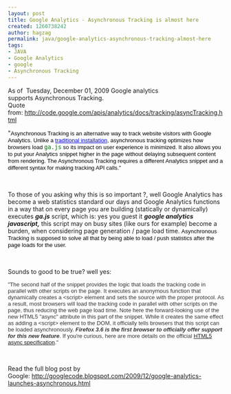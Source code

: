 ```yaml
---
layout: post
title: Google Analytics - Asynchronous Tracking is almost here
created: 1260738242
author: hagzag
permalink: java/google-analytics-asynchronous-tracking-almost-here
tags:
- JAVA
- Google Analytics
- google
- Asynchronous Tracking
---
```

<p>As of &nbsp;Tuesday, December 01, 2009 Google analytics supports&nbsp;Asynchronous Tracking.<br />
Quote from:&nbsp;<a href="http://code.google.com/apis/analytics/docs/tracking/asyncTracking.html">http://code.google.com/apis/analytics/docs/tracking/asyncTracking.html</a></p>
<p>&quot;<span class="Apple-style-span" style="font-family: Helvetica, Arial, sans-serif; line-height: 16px; font-size: small; color: rgb(0, 0, 0); ">Asynchronous Tracking is an alternative way to track website visitors with Google Analytics. Unlike a&nbsp;<a style="color: rgb(0, 0, 204); " href="/apis/analytics/docs/tracking/gaTrackingOverview.html#standardSetup">traditional installation</a>, asynchronous tracking optimizes how browsers load&nbsp;<code style="font-family: monospace; color: rgb(0, 112, 0); font-size: 10pt; ">ga.js</code>&nbsp;so its impact on user experience is minimized. It also allows you to put your Analytics snippet higher in the page without delaying subsequent content from rendering. The Asynchronous Tracking requires a different Analytics snippet and a different syntax for making tracking API calls.&quot;</span></p>
<p>&nbsp;</p>
<p>To those of you asking why this is so important ?, well Google Analytics has become a web statistics standard our days and Google Analytics functions in a way that on every page you are building (statically or dynamically) executes&nbsp;<em><strong>ga.js</strong></em> script, which is: yes you guest it <em><strong>google analytics javascript,</strong></em> this script may on busy sites (like ours for example) become a burden, when considering page generation / page load time.&nbsp;<span class="Apple-style-span" style="font-family: Helvetica, Arial, sans-serif; line-height: 16px; font-size: small; color: rgb(0, 0, 0); ">Asynchronous Tracking is supposed to solve all that by being able to load / push statistics after the page loads for the user.</span></p>
<p>&nbsp;</p>
<p>Sounds to good to be true? well yes:</p>
<p><span class="Apple-style-span" style="color: rgb(51, 51, 51); font-family: Arial, sans-serif; line-height: normal; font-size: 13px; ">&quot;The second half of the snippet provides the logic that loads the tracking code in parallel with other scripts on the page. It executes an anonymous function that dynamically creates a &lt;script&gt; element and sets the source with the proper protocol. As a result, most browsers will load the tracking code in parallel with other scripts on the page, thus reducing the web page load time. Note here the forward-looking use of the new HTML5 &quot;async&quot; attribute in this part of the snippet. While it creates the same effect as adding a &lt;script&gt; element to the DOM, it officially tells browsers that this script can be loaded asynchronously. <em><strong>Firefox 3.6 is the first browser to officially offer support for this new feature</strong></em>. If you're curious, here are more details on the official&nbsp;<a id="fl-v" target="_blank" title="HTML 5 async specification" href="http://www.whatwg.org/specs/web-apps/current-work/#attr-script-async">HTML5 async specification</a>.&quot;</span></p>
<p>&nbsp;</p>
<p>Read the full blog post by Google:&nbsp;<a href="http://googlecode.blogspot.com/2009/12/google-analytics-launches-asynchronous.html">http://googlecode.blogspot.com/2009/12/google-analytics-launches-asynchronous.html</a></p>
